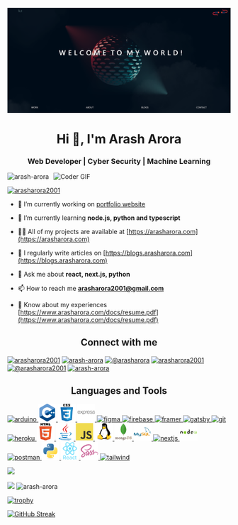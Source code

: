 ![logo](https://github.com/arash-arora/arash-arora/blob/main/banner.png)

<h1 align="center">Hi 👋, I'm Arash Arora</h1>
<h3 align="center">Web Developer | Cyber Security | Machine Learning</h3>

<img alt="Coder GIF" align="right" width=400 src="https://miro.medium.com/max/1360/0*7Q3yvSIv_t0ioJ-Z.gif" />

<p align="left"> <img src="https://komarev.com/ghpvc/?username=arash-arora&label=Profile%20views&color=0e75b6&style=flat" alt="arash-arora" /> </p>

<p align="left"> <a href="https://twitter.com/arasharora2001" target="blank"><img src="https://img.shields.io/twitter/follow/arasharora2001?logo=twitter&style=for-the-badge" alt="arasharora2001" /></a> </p>

- 🔭 I’m currently working on [portfolio website](https://arasharora.com)

- 🌱 I’m currently learning **node.js, python and typescript**

- 👨‍💻 All of my projects are available at [https://arasharora.com](https://arasharora.com)

- 📝 I regularly write articles on [https://blogs.arasharora.com](https://blogs.arasharora.com)

- 💬 Ask me about **react, next.js, python**

- 📫 How to reach me **arasharora2001@gmail.com**

- 📄 Know about my experiences [https://www.arasharora.com/docs/resume.pdf](https://www.arasharora.com/docs/resume.pdf)

<h2 align="center">Connect with me</h2>
<p align="left">
<a href="https://twitter.com/arasharora2001" target="blank"><img align="center" src="https://raw.githubusercontent.com/rahuldkjain/github-profile-readme-generator/master/src/images/icons/Social/twitter.svg" alt="arasharora2001" height="30" width="40" /></a>
<a href="https://linkedin.com/in/arash-arora" target="blank"><img align="center" src="https://raw.githubusercontent.com/rahuldkjain/github-profile-readme-generator/master/src/images/icons/Social/linked-in-alt.svg" alt="arash-arora" height="30" width="40" /></a>
<a href="https://hashnode.com/@arasharora" target="blank"><img align="center" src="https://raw.githubusercontent.com/rahuldkjain/github-profile-readme-generator/master/src/images/icons/Social/hashnode.svg" alt="@arasharora" height="30" width="40" /></a>
<a href="https://medium.com/arasharora2001" target="blank"><img align="center" src="https://raw.githubusercontent.com/rahuldkjain/github-profile-readme-generator/master/src/images/icons/Social/medium.svg" alt="arasharora2001" height="30" width="40" /></a>
<a href="https://www.hackerrank.com/@arasharora2001" target="blank"><img align="center" src="https://raw.githubusercontent.com/rahuldkjain/github-profile-readme-generator/master/src/images/icons/Social/hackerrank.svg" alt="@arasharora2001" height="30" width="40" /></a>
<a href="https://www.leetcode.com/arash-arora" target="blank"><img align="center" src="https://raw.githubusercontent.com/rahuldkjain/github-profile-readme-generator/master/src/images/icons/Social/leet-code.svg" alt="arash-arora" height="30" width="40" /></a>
</p>

<h2 align="center">Languages and Tools</h2>
<p align="left"> <a href="https://www.arduino.cc/" target="_blank" rel="noreferrer"> <img src="https://cdn.worldvectorlogo.com/logos/arduino-1.svg" alt="arduino" width="40" height="40"/> </a> <a href="https://www.w3schools.com/cpp/" target="_blank" rel="noreferrer"> <img src="https://raw.githubusercontent.com/devicons/devicon/master/icons/cplusplus/cplusplus-original.svg" alt="cplusplus" width="40" height="40"/> </a> <a href="https://www.w3schools.com/css/" target="_blank" rel="noreferrer"> <img src="https://raw.githubusercontent.com/devicons/devicon/master/icons/css3/css3-original-wordmark.svg" alt="css3" width="40" height="40"/> </a> <a href="https://expressjs.com" target="_blank" rel="noreferrer"> <img src="https://raw.githubusercontent.com/devicons/devicon/master/icons/express/express-original-wordmark.svg" alt="express" width="40" height="40"/> </a> <a href="https://www.figma.com/" target="_blank" rel="noreferrer"> <img src="https://www.vectorlogo.zone/logos/figma/figma-icon.svg" alt="figma" width="40" height="40"/> </a> <a href="https://firebase.google.com/" target="_blank" rel="noreferrer"> <img src="https://www.vectorlogo.zone/logos/firebase/firebase-icon.svg" alt="firebase" width="40" height="40"/> </a> <a href="https://www.framer.com/" target="_blank" rel="noreferrer"> <img src="https://www.vectorlogo.zone/logos/framer/framer-icon.svg" alt="framer" width="40" height="40"/> </a> <a href="https://www.gatsbyjs.com/" target="_blank" rel="noreferrer"> <img src="https://www.vectorlogo.zone/logos/gatsbyjs/gatsbyjs-icon.svg" alt="gatsby" width="40" height="40"/> </a> <a href="https://git-scm.com/" target="_blank" rel="noreferrer"> <img src="https://www.vectorlogo.zone/logos/git-scm/git-scm-icon.svg" alt="git" width="40" height="40"/> </a> <a href="https://heroku.com" target="_blank" rel="noreferrer"> <img src="https://www.vectorlogo.zone/logos/heroku/heroku-icon.svg" alt="heroku" width="40" height="40"/> </a> <a href="https://www.w3.org/html/" target="_blank" rel="noreferrer"> <img src="https://raw.githubusercontent.com/devicons/devicon/master/icons/html5/html5-original-wordmark.svg" alt="html5" width="40" height="40"/> </a> <a href="https://www.java.com" target="_blank" rel="noreferrer"> <img src="https://raw.githubusercontent.com/devicons/devicon/master/icons/java/java-original.svg" alt="java" width="40" height="40"/> </a> <a href="https://developer.mozilla.org/en-US/docs/Web/JavaScript" target="_blank" rel="noreferrer"> <img src="https://raw.githubusercontent.com/devicons/devicon/master/icons/javascript/javascript-original.svg" alt="javascript" width="40" height="40"/> </a> <a href="https://www.linux.org/" target="_blank" rel="noreferrer"> <img src="https://raw.githubusercontent.com/devicons/devicon/master/icons/linux/linux-original.svg" alt="linux" width="40" height="40"/> </a> <a href="https://www.mongodb.com/" target="_blank" rel="noreferrer"> <img src="https://raw.githubusercontent.com/devicons/devicon/master/icons/mongodb/mongodb-original-wordmark.svg" alt="mongodb" width="40" height="40"/> </a> <a href="https://www.mysql.com/" target="_blank" rel="noreferrer"> <img src="https://raw.githubusercontent.com/devicons/devicon/master/icons/mysql/mysql-original-wordmark.svg" alt="mysql" width="40" height="40"/> </a> <a href="https://nextjs.org/" target="_blank" rel="noreferrer"> <img src="https://cdn.worldvectorlogo.com/logos/nextjs-2.svg" alt="nextjs" width="40" height="40"/> </a> <a href="https://nodejs.org" target="_blank" rel="noreferrer"> <img src="https://raw.githubusercontent.com/devicons/devicon/master/icons/nodejs/nodejs-original-wordmark.svg" alt="nodejs" width="40" height="40"/> </a> <a href="https://postman.com" target="_blank" rel="noreferrer"> <img src="https://www.vectorlogo.zone/logos/getpostman/getpostman-icon.svg" alt="postman" width="40" height="40"/> </a> <a href="https://www.python.org" target="_blank" rel="noreferrer"> <img src="https://raw.githubusercontent.com/devicons/devicon/master/icons/python/python-original.svg" alt="python" width="40" height="40"/> </a> <a href="https://reactjs.org/" target="_blank" rel="noreferrer"> <img src="https://raw.githubusercontent.com/devicons/devicon/master/icons/react/react-original-wordmark.svg" alt="react" width="40" height="40"/> </a> <a href="https://sass-lang.com" target="_blank" rel="noreferrer"> <img src="https://raw.githubusercontent.com/devicons/devicon/master/icons/sass/sass-original.svg" alt="sass" width="40" height="40"/> </a> <a href="https://tailwindcss.com/" target="_blank" rel="noreferrer"> <img src="https://www.vectorlogo.zone/logos/tailwindcss/tailwindcss-icon.svg" alt="tailwind" width="40" height="40"/> </a> </p>

<img src="http://github-profile-summary-cards.vercel.app/api/cards/profile-details?username=arash-arora&theme=github_dark" />

<p>
<img src="http://github-profile-summary-cards.vercel.app/api/cards/repos-per-language?username=arash-arora&theme=github_dark" />
<img src="https://github-readme-stats.vercel.app/api?username=arash-arora&theme=github_dark&show_icons=true&count_private=true&hide_border=true" alt="arash-arora" /></p>

[![trophy](https://github-profile-trophy.vercel.app/?username=arash-arora&theme=darkhub&margin-w=45&margin-h=25&column=4)](https://github.com/ryo-ma/github-profile-trophy)


[![GitHub Streak](https://streak-stats.demolab.com?user=arash-arora&theme=onedark_duo&border=2E343B)](https://git.io/streak-stats)
